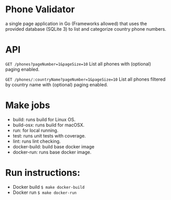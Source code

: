# Phone Validator
a single page application in Go (Frameworks allowed) that uses the provided database (SQLite 3) to list and categorize country phone numbers.

# API
``GET /phones?pageNumber=1&pageSize=10`` List all phones with (optional) paging enabled.

``GET /phones/:countryName?pageNumber=1&pageSize=10`` List all phones filtered by country name with (optional) paging enabled.

# Make jobs
- build: runs build for Linux OS.
- build-osx: runs build for macOSX.
- run: for local running.
- test: runs unit tests with coverage.
- lint: runs lint checking.
- docker-build: build base docker image
- docker-run: runs base docker image.
# Run instructions:
- Docker build `$ make docker-build`
- Docker run `$ make docker-run`